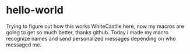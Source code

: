 # hello-world
Trying to figure out how this works
WhiteCastlle here, now my macros are going to get so much better, thanks github.
Today i made my macro recognize names and send personalized messages depending on who messaged me.
